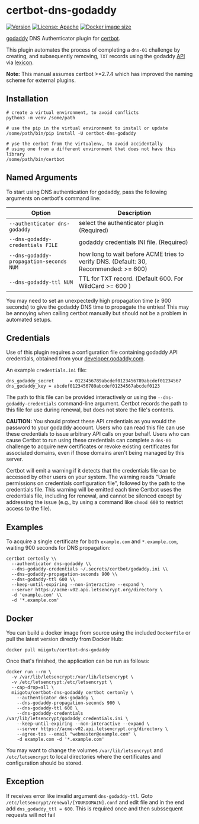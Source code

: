 certbot-dns-godaddy
==================

[![Version](https://img.shields.io/pypi/v/certbot-dns-godaddy.svg)](https://pypi.python.org/pypi/certbot-dns-godaddy) [![License: Apache](https://img.shields.io/pypi/l/certbot-dns-godaddy.svg)](https://github.com/miigotu/certbot-dns-godaddy/blob/master/LICENSE.txt) [![Docker image size](https://img.shields.io/docker/image-size/miigotu/certbot-dns-godaddy)](https://hub.docker.com/repository/docker/miigotu/certbot-dns-godaddy)

[godaddy](https://www.godaddy.com/) DNS Authenticator plugin for [certbot](https://certbot.eff.org/).

This plugin automates the process of completing a `dns-01` challenge by creating, and subsequently removing, `TXT` records using the godaddy [API](https://developer.godaddy.com/doc/endpoint/domains) via [lexicon](https://github.com/AnalogJ/lexicon).

**Note:** This manual assumes certbot >=2.7.4 which has improved the naming scheme for external plugins.

Installation
------------

    # create a virtual environment, to avoid conflicts
    python3 -m venv /some/path

    # use the pip in the virtual environment to install or update
    /some/path/bin/pip install -U certbot-dns-godaddy

    # yse the cerbot from the virtualenv, to avoid accidentally
    # using one from a different environment that does not have this library
    /some/path/bin/certbot

Named Arguments
---------------

To start using DNS authentication for godaddy, pass the following arguments on certbot's command line:

| Option                                  | Description                                                                           |
|-----------------------------------------|---------------------------------------------------------------------------------------|
| `--authenticator dns-godaddy`           | select the authenticator plugin (Required)                                            |
| `--dns-godaddy-credentials FILE`        | godaddy credentials INI file. (Required)                                              |
| `--dns-godaddy-propagation-seconds NUM` | how long to wait before ACME tries to verify DNS. (Default: 30, Recommended: \>= 600) |
| `--dns-godaddy-ttl NUM`  | TTL for TXT record. (Default 600. For WildCard >= 600 )

You may need to set an unexpectedly high propagation time (≥ 900 seconds) to give the godaddy DNS time to propagate the entries! This may be annoying when calling certbot manually but should not be a problem in automated setups.

Credentials
-----------

Use of this plugin requires a configuration file containing godaddy API credentials, obtained from your [developer.godaddy.com](https://developer.godaddy.com/).

An example `credentials.ini` file:

``` {.sourceCode .ini}
dns_godaddy_secret      = 0123456789abcdef0123456789abcdef01234567
dns_godaddy_key = abcdef0123456789abcdef01234567abcdef0123
```

The path to this file can be provided interactively or using the `--dns-godaddy-credentials` command-line argument. Certbot records the path to this file for use during renewal, but does not store the file's contents.

**CAUTION:** You should protect these API credentials as you would the password to your godaddy account. Users who can read this file can use these credentials to issue arbitrary API calls on your behalf. Users who can cause Certbot to run using these credentials can complete a `dns-01` challenge to acquire new certificates or revoke existing certificates for associated domains, even if those domains aren't being managed by this server.

Certbot will emit a warning if it detects that the credentials file can be accessed by other users on your system. The warning reads "Unsafe permissions on credentials configuration file", followed by the path to the credentials file. This warning will be emitted each time Certbot uses the credentials file, including for renewal, and cannot be silenced except by addressing the issue (e.g., by using a command like `chmod 600` to restrict access to the file).

Examples
--------

To acquire a single certificate for both `example.com` and `*.example.com`, waiting 900 seconds for DNS propagation:

    certbot certonly \\
      --authenticator dns-godaddy \\
      --dns-godaddy-credentials ~/.secrets/certbot/godaddy.ini \\
      --dns-godaddy-propagation-seconds 900 \\
      --dns-godaddy-ttl 600 \\
      --keep-until-expiring --non-interactive --expand \
      --server https://acme-v02.api.letsencrypt.org/directory \
      -d 'example.com' \\
      -d '*.example.com'

Docker
------

You can build a docker image from source using the included `Dockerfile` or pull the latest version directly from Docker Hub:

    docker pull miigotu/certbot-dns-godaddy

Once that's finished, the application can be run as follows:

    docker run --rm \
      -v /var/lib/letsencrypt:/var/lib/letsencrypt \
      -v /etc/letsencrypt:/etc/letsencrypt \
      --cap-drop=all \
      miigotu/certbot-dns-godaddy certbot certonly \
        --authenticator dns-godaddy \
        --dns-godaddy-propagation-seconds 900 \
        --dns-godaddy-ttl 600 \
        --dns-godaddy-credentials /var/lib/letsencrypt/godaddy_credentials.ini \
        --keep-until-expiring --non-interactive --expand \
        --server https://acme-v02.api.letsencrypt.org/directory \
        --agree-tos --email "webmaster@example.com" \
        -d example.com -d '*.example.com'

You may want to change the volumes `/var/lib/letsencrypt` and `/etc/letsencrypt` to local directories where the certificates and configuration should be stored.

Exception
---------

If receives error like invalid argument `dns-godaddy-ttl`. Goto `/etc/letsencrypt/renewal/[YOURDOMAIN].conf` and edit file and in the end add `dns_godaddy_ttl = 600`. This is required once and then subssequent requests will not fail